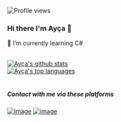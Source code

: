 ![Profile views](https://gpvc.arturio.dev/aycakdemr)<br/>


### Hi there I'm Ayça 👋 
<!--
**aycakdemr/aycakdemr** is a ✨ _special_ ✨ repository because its `README.md` (this file) appears on your GitHub profile.

Here are some ideas to get you started:

- 🔭 I’m currently working on ...
- 🌱 I’m currently learning ...
- 👯 I’m looking to collaborate on ...
- 🤔 I’m looking for help with ...
- 💬 Ask me about ...
- 📫 How to reach me: ...
- 😄 Pronouns: ...
- ⚡ Fun fact: ...
-->
🌱 I’m currently learning C#<br/><br/>



[![Ayça's github stats](https://github-readme-stats.vercel.app/api?username=aycakdemr&theme=cobalt)](https://github.com/aycakdemr/github-readme-stats)<br/>
[![Ayça's top languages](https://github-readme-stats.vercel.app/api/top-langs/?username=aycakdemr&theme=cobalt)](https://github.com/aycakdemr/github-readme-stats)<br/><br/>

##### Contact with me via these platforms
[![image](	https://img.shields.io/badge/LinkedIn-0077B5?style=for-the-badge&logo=linkedin&logoColor=white)](https://www.linkedin.com/in/aycaakdemir/)
[![image](	https://img.shields.io/badge/Gmail-D14836?style=for-the-badge&logo=gmail&logoColor=white)](https://mail.google.com/mail/u/0/#inbox?compose=GTvVlcSPFdVqfDvllvVVzQnntbNwxvHRwHNSPpfLPlFswrJtcjpNmkJZKpbcMsJtwDlFZwrGqzHJB)

